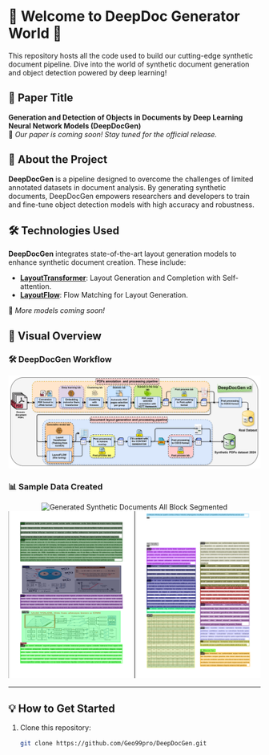 # 🌟 Welcome to **DeepDoc Generator World** 🌟  

This repository hosts all the code used to build our cutting-edge synthetic document pipeline. Dive into the world of synthetic document generation and object detection powered by deep learning!  

## 📝 **Paper Title**  
**Generation and Detection of Objects in Documents by Deep Learning Neural Network Models (DeepDocGen)**  
📢 *Our paper is coming soon! Stay tuned for the official release.*  



## 📖 **About the Project**  
**DeepDocGen** is a pipeline designed to overcome the challenges of limited annotated datasets in document analysis. By generating synthetic documents, DeepDocGen empowers researchers and developers to train and fine-tune object detection models with high accuracy and robustness.  



## 🛠️ **Technologies Used**  

**DeepDocGen** integrates state-of-the-art layout generation models to enhance synthetic document creation. These include:  

- **[LayoutTransformer](https://github.com/kampta/DeepLayout)**: Layout Generation and Completion with Self-attention.  
- **[LayoutFlow](https://github.com/JulianGuerreiro/LayoutFlow)**: Flow Matching for Layout Generation.  

📢 *More models coming soon!*


## 🎨 **Visual Overview**  

### 🛠️ **DeepDocGen Workflow**  
<p align="center">
  <img src="DeepDocGen_v2.png" alt="DeepDocGen Workflow" width="1000">
</p>  


### 📊 **Sample Data Created**  
<p align="center">
  <img src="Example_of_data_created.png" alt="Generated Synthetic Documents All Block Segmented" width="800">
  <img src="Example_of_data_created_2.png" alt="Generated Synthetic Documents Each line of Block Segmented" width="800">
</p>  

---

## 💡 **How to Get Started**  
1. Clone this repository:  
   ```bash
   git clone https://github.com/Geo99pro/DeepDocGen.git
